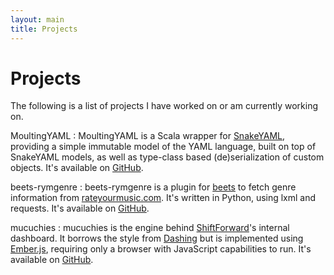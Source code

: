 ```yaml
---
layout: main
title: Projects
---
```


# Projects

The following is a list of projects I have worked on or am currently working on.

MoultingYAML
: MoultingYAML is a Scala wrapper for
[SnakeYAML][snakeyaml], providing a simple immutable model of the YAML language,
built on top of SnakeYAML models, as well as type-class based (de)serialization
of custom objects. It's available on [GitHub][moultingyaml].

beets-rymgenre
: beets-rymgenre is a plugin for [beets][beets] to fetch genre information from
[rateyourmusic.com][rym]. It's written in Python, using lxml and requests. It's
available on [GitHub][beets-rymgenre].

mucuchies
: mucuchies is the engine behind [ShiftForward][sf]'s internal dashboard. It
borrows the style from [Dashing][dashing] but is implemented using
[Ember.js][emberjs], requiring only a browser with JavaScript capabilities to
run. It's available on [GitHub][mucuchies].

[beets-rymgenre]: http://github.com/jcazevedo/beets-rymgenre
[beets]: http://beets.radbox.org/
[dashing]: http://dashing.io/
[emberjs]: http://emberjs.com/
[lxml]: http://lxml.de/
[moultingyaml]: https://github.com/jcazevedo/moultingyaml
[mucuchies]: http://github.com/ShiftForward/mucuchies
[requests]: http://docs.python-requests.org/
[rym]: http://rateyourmusic.com/
[sf]: http://www.shiftforward.eu/
[snakeyaml]: https://bitbucket.org/asomov/snakeyaml
